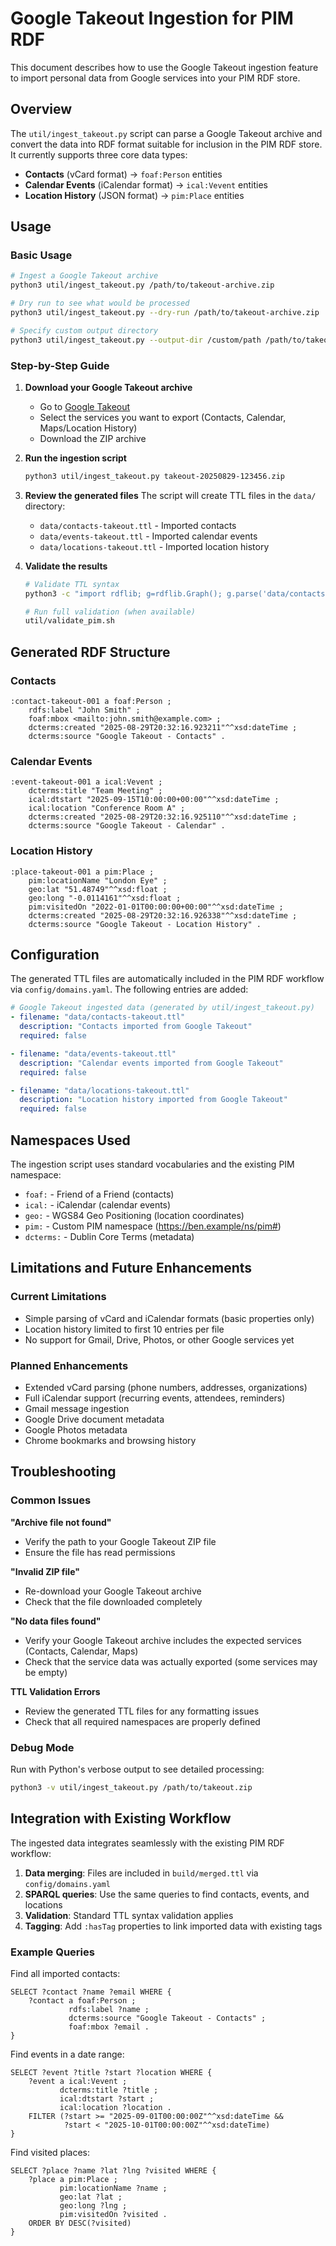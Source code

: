# Google Takeout Ingestion for PIM RDF

This document describes how to use the Google Takeout ingestion feature to import personal data from Google services into your PIM RDF store.

## Overview

The `util/ingest_takeout.py` script can parse a Google Takeout archive and convert the data into RDF format suitable for inclusion in the PIM RDF store. It currently supports three core data types:

- **Contacts** (vCard format) → `foaf:Person` entities
- **Calendar Events** (iCalendar format) → `ical:Vevent` entities
- **Location History** (JSON format) → `pim:Place` entities

## Usage

### Basic Usage

```bash
# Ingest a Google Takeout archive
python3 util/ingest_takeout.py /path/to/takeout-archive.zip

# Dry run to see what would be processed
python3 util/ingest_takeout.py --dry-run /path/to/takeout-archive.zip

# Specify custom output directory
python3 util/ingest_takeout.py --output-dir /custom/path /path/to/takeout-archive.zip
```

### Step-by-Step Guide

1. **Download your Google Takeout archive**
   - Go to [Google Takeout](https://takeout.google.com/)
   - Select the services you want to export (Contacts, Calendar, Maps/Location History)
   - Download the ZIP archive

2. **Run the ingestion script**
   ```bash
   python3 util/ingest_takeout.py takeout-20250829-123456.zip
   ```

3. **Review the generated files**
   The script will create TTL files in the `data/` directory:
   - `data/contacts-takeout.ttl` - Imported contacts
   - `data/events-takeout.ttl` - Imported calendar events  
   - `data/locations-takeout.ttl` - Imported location history

4. **Validate the results**
   ```bash
   # Validate TTL syntax
   python3 -c "import rdflib; g=rdflib.Graph(); g.parse('data/contacts-takeout.ttl', format='turtle'); print(f'Valid: {len(g)} triples')"
   
   # Run full validation (when available)
   util/validate_pim.sh
   ```

## Generated RDF Structure

### Contacts
```turtle
:contact-takeout-001 a foaf:Person ;
    rdfs:label "John Smith" ;
    foaf:mbox <mailto:john.smith@example.com> ;
    dcterms:created "2025-08-29T20:32:16.923211"^^xsd:dateTime ;
    dcterms:source "Google Takeout - Contacts" .
```

### Calendar Events
```turtle
:event-takeout-001 a ical:Vevent ;
    dcterms:title "Team Meeting" ;
    ical:dtstart "2025-09-15T10:00:00+00:00"^^xsd:dateTime ;
    ical:location "Conference Room A" ;
    dcterms:created "2025-08-29T20:32:16.925110"^^xsd:dateTime ;
    dcterms:source "Google Takeout - Calendar" .
```

### Location History
```turtle
:place-takeout-001 a pim:Place ;
    pim:locationName "London Eye" ;
    geo:lat "51.48749"^^xsd:float ;
    geo:long "-0.0114161"^^xsd:float ;
    pim:visitedOn "2022-01-01T00:00:00+00:00"^^xsd:dateTime ;
    dcterms:created "2025-08-29T20:32:16.926338"^^xsd:dateTime ;
    dcterms:source "Google Takeout - Location History" .
```

## Configuration

The generated TTL files are automatically included in the PIM RDF workflow via `config/domains.yaml`. The following entries are added:

```yaml
# Google Takeout ingested data (generated by util/ingest_takeout.py)
- filename: "data/contacts-takeout.ttl"
  description: "Contacts imported from Google Takeout"
  required: false

- filename: "data/events-takeout.ttl"
  description: "Calendar events imported from Google Takeout"
  required: false

- filename: "data/locations-takeout.ttl"
  description: "Location history imported from Google Takeout"
  required: false
```

## Namespaces Used

The ingestion script uses standard vocabularies and the existing PIM namespace:

- `foaf:` - Friend of a Friend (contacts)
- `ical:` - iCalendar (calendar events)
- `geo:` - WGS84 Geo Positioning (location coordinates)
- `pim:` - Custom PIM namespace (https://ben.example/ns/pim#)
- `dcterms:` - Dublin Core Terms (metadata)

## Limitations and Future Enhancements

### Current Limitations
- Simple parsing of vCard and iCalendar formats (basic properties only)
- Location history limited to first 10 entries per file
- No support for Gmail, Drive, Photos, or other Google services yet

### Planned Enhancements
- Extended vCard parsing (phone numbers, addresses, organizations)
- Full iCalendar support (recurring events, attendees, reminders)
- Gmail message ingestion
- Google Drive document metadata
- Google Photos metadata
- Chrome bookmarks and browsing history

## Troubleshooting

### Common Issues

**"Archive file not found"**
- Verify the path to your Google Takeout ZIP file
- Ensure the file has read permissions

**"Invalid ZIP file"**
- Re-download your Google Takeout archive
- Check that the file downloaded completely

**"No data files found"**
- Verify your Google Takeout archive includes the expected services (Contacts, Calendar, Maps)
- Check that the service data was actually exported (some services may be empty)

**TTL Validation Errors**
- Review the generated TTL files for any formatting issues
- Check that all required namespaces are properly defined

### Debug Mode
Run with Python's verbose output to see detailed processing:
```bash
python3 -v util/ingest_takeout.py /path/to/takeout.zip
```

## Integration with Existing Workflow

The ingested data integrates seamlessly with the existing PIM RDF workflow:

1. **Data merging**: Files are included in `build/merged.ttl` via `config/domains.yaml`
2. **SPARQL queries**: Use the same queries to find contacts, events, and locations
3. **Validation**: Standard TTL syntax validation applies
4. **Tagging**: Add `:hasTag` properties to link imported data with existing tags

### Example Queries

Find all imported contacts:
```sparql
SELECT ?contact ?name ?email WHERE {
    ?contact a foaf:Person ;
             rdfs:label ?name ;
             dcterms:source "Google Takeout - Contacts" ;
             foaf:mbox ?email .
}
```

Find events in a date range:
```sparql
SELECT ?event ?title ?start ?location WHERE {
    ?event a ical:Vevent ;
           dcterms:title ?title ;
           ical:dtstart ?start ;
           ical:location ?location .
    FILTER (?start >= "2025-09-01T00:00:00Z"^^xsd:dateTime && 
            ?start < "2025-10-01T00:00:00Z"^^xsd:dateTime)
}
```

Find visited places:
```sparql
SELECT ?place ?name ?lat ?lng ?visited WHERE {
    ?place a pim:Place ;
           pim:locationName ?name ;
           geo:lat ?lat ;
           geo:long ?lng ;
           pim:visitedOn ?visited .
    ORDER BY DESC(?visited)
}
```
